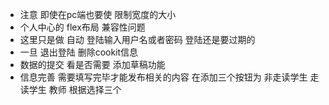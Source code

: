 - 注意 即使在pc端也要使 限制宽度的大小
- 个人中心的 flex布局 兼容性问题
- 这里只是做 自动 登陆输入用户名或者密码 登陆还是要过期的
- 一旦 退出登陆 删除cookit信息 
- 数据的提交 看是否需要 添加草稿功能
- 信息完善 需要填写完毕才能发布相关的内容 在添加三个按钮为 非走读学生 走读学生 教师 根据选择三个